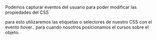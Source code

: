 Podemos capturar eventos del usuario para poder modificar las propiedades del CSS

para esto utilizaremos las etiquetas o selectores de nuestro CSS con el evento hover.. para cuando nosotros posicionamos el cursos sobre el objeto.



